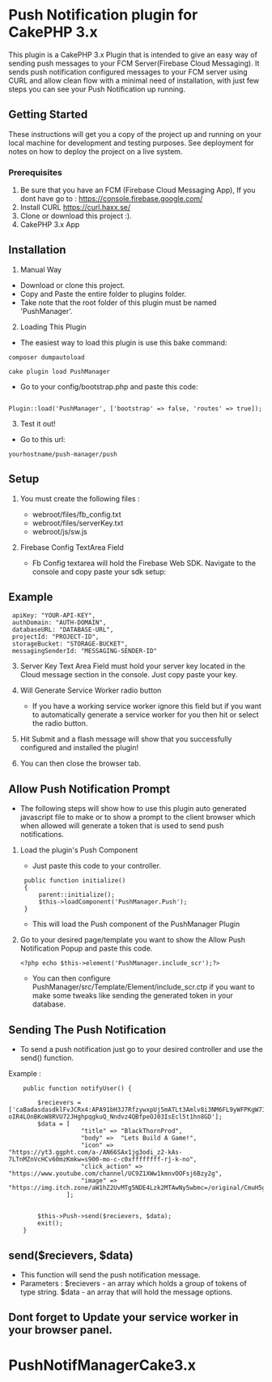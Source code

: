 # Push Notification plugin for CakePHP 3.x 
This plugin is a  CakePHP 3.x Plugin that is intended to give an easy way of sending push messages to your FCM Server(Firebase Cloud Messaging). 
It sends push notification configured messages to your FCM server using CURL and allow clean flow with a minimal need of installation, with just few steps you can see your Push Notification up running. 

## Getting Started
These instructions will get you a copy of the project up and running on your local machine for development and testing purposes. See deployment for notes on how to deploy the project on a live system.

### Prerequisites
1. Be sure that you have an FCM (Firebase Cloud Messaging App), If you dont have go to : https://console.firebase.google.com/
2. Install CURL https://curl.haxx.se/
3. Clone or download this project :).
4. CakePHP 3.x App 


## Installation
1. Manual Way 
- Download or clone this project. 
- Copy and Paste the entire folder to plugins folder. 
- Take note that the root folder of this plugin must be named 'PushManager'.

2. Loading This Plugin
- The easiest way to load this plugin is use this bake command: 
```
composer dumpautoload

cake plugin load PushManager
```

- Go to your config/bootstrap.php and paste this code:
```

Plugin::load('PushManager', ['bootstrap' => false, 'routes' => true]);

```
3. Test it out!
- Go to this url: 
```
yourhostname/push-manager/push 
```

## Setup 
1. You must create the following files : 
   - webroot/files/fb_config.txt
   - webroot/files/serverKey.txt
   - webroot/js/sw.js

2. Firebase Config TextArea Field 
   - Fb Config textarea will hold the Firebase Web SDK. Navigate to the console and copy paste your sdk setup: 

## Example
   ```
    apiKey: "YOUR-API-KEY",
    authDomain: "AUTH-DOMAIN",
    databaseURL: "DATABASE-URL",
    projectId: "PROJECT-ID",
    storageBucket: "STORAGE-BUCKET",
    messagingSenderId: "MESSAGING-SENDER-ID"
   ```

3. Server Key Text Area Field must hold your server key located in the Cloud message section in the console. Just copy paste your key.

4. Will Generate Service Worker radio button 
   - If you have a working service worker ignore this field but if you want to automatically generate a service worker for you then hit or select the radio button.

5. Hit Submit and a flash message will show that you successfully configured and installed the plugin!

6. You can then close the browser tab.


## Allow Push Notification Prompt
- The following steps will show how to use this plugin auto generated javascript file to make or to show a prompt to the client browser which when allowed will generate a token that is used to send push notifications.

1. Load the plugin's Push Component 
   - Just paste this code to your controller. 

   ```
    public function initialize()
    {
        parent::initialize();
        $this->loadComponent('PushManager.Push');
    }
   ```
   - This will load the Push component of the PushManager Plugin

2. Go to your desired page/template you want to show the Allow Push Notification Popup and paste this code. 
    ```
    <?php echo $this->element('PushManager.include_scr');?>
    ```
    
    - You can then configure PushManager/src/Template/Element/include_scr.ctp if you want to make some tweaks like sending the generated token in your database.

## Sending The Push Notification 
- To send a push notification just go to your desired controller and use the send() function. 

Example : 
```
    public function notifyUser() {

        $recievers = ['caBadasdasdklFvJCRx4:APA91bH3J7RfzywxpUj5mATLt3Amlv8i3NM6FL9yWFPKgW7IqJZBzV1A4HEdww2u_FA8DSdWi1ZT3hcE4y0-oIR4LOnBKoW8RVU72JHghpqgkuQ_Nndvz4QBfpeOJ03IsEcl5t1hn8GD'];
        $data = [
                    "title" => "BlackThornProd",
                    "body" =>  "Lets Build A Game!",
                    "icon" => "https://yt3.ggpht.com/a-/AN66SAx1jg3odi_z2-kAs-7LTnMZnVcHCv60mzKmkw=s900-mo-c-c0xffffffff-rj-k-no",
                    "click_action" => "https://www.youtube.com/channel/UC9Z1XWw1kmnvOOFsj6Bzy2g",
                    "image" => "https://img.itch.zone/aW1hZ2UvMTg5NDE4Lzk2MTAwNy5wbmc=/original/CmuH5g.png"
                ];


        $this->Push->send($recievers, $data);   
        exit();
    }
```

## send($recievers, $data) 
- This function will send the push notification message. 
- Parameters : 
    $recievers - an array which holds a group of tokens of type string. 
    $data - an array that will hold the message options. 


## Dont forget to Update your service worker in your browser panel.

# PushNotifManagerCake3.x

